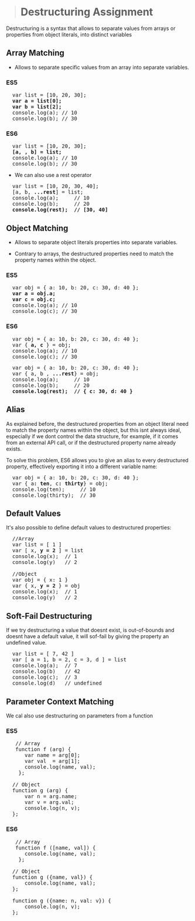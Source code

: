 > # Destructuring Assignment

Destructuring is a syntax that allows to separate values from arrays or properties from object literals, into distinct variables

## Array Matching

- Allows to separate specific  values from an array into separate variables.

### ES5
<pre>
  var list = [10, 20, 30];
  <b>var a = list[0];
  var b = list[2];</b>
  console.log(a); // 10
  console.log(b); // 30
</pre>

### ES6

<pre>
  var list = [10, 20, 30];
  <b>[a, , b] = list;</b>
  console.log(a); // 10
  console.log(b); // 30
</pre>

- We can also use a rest operator
<pre>
  var list = [10, 20, 30, 40];
  [a, b, <b>...rest</b>] = list;
  console.log(a);     // 10
  console.log(b);     // 20
  <b>console.log(rest);  // [30, 40]</b>
</pre>

## Object Matching

- Allows to separate object literals properties into separate variables. 

- Contrary to arrays, the destructured properties need to match the property names within the object.

### ES5
<pre>
  var obj = { a: 10, b: 20, c: 30, d: 40 };
  <b>var a = obj.a;
  var c = obj.c;</b>
  console.log(a); // 10
  console.log(c); // 30
</pre>


### ES6
<pre>
  var obj = { a: 10, b: 20, c: 30, d: 40 };
  var { <b>a, c</b> } = obj;
  console.log(a); // 10
  console.log(c); // 30
</pre>

<pre>
  var obj = { a: 10, b: 20, c: 30, d: 40 };
  var { a, b , <b>...rest</b>} = obj;
  console.log(a);     // 10
  console.log(b);     // 20
  <b>console.log(rest);  // { c: 30, d: 40 }</b>
</pre>

## Alias

As explained before, the destructured properties from an object literal need to match the property names within the object, but this isnt always ideal, especially if we dont control the data structure, for example, if it comes from an external API call, or if the destructured property name already exists.

To solve this problem, ES6 allows you to give an alias to every destructured property, effectively  exporting it into a different variable name:
<pre>
  var obj = { a: 10, b: 20, c: 30, d: 40 };
  var { a<b>: ten</b>, c<b>: thirty</b>} = obj;
  console.log(ten);     // 10
  console.log(thirty);  // 30
</pre>


## Default Values
It's also possible to define default values to destructured properties:
<pre>
  //Array
  var list = [ 1 ]
  var [ x, <b>y = 2</b> ] = list
  console.log(x);  // 1
  console.log(y)   // 2
  
  //Object
  var obj = { x: 1 }
  var { x, <b>y = 2</b> } = obj
  console.log(x);  // 1
  console.log(y)   // 2
</pre>
  
 ## Soft-Fail Destructuring
 If we try destructuring a value that doesnt exist, is out-of-bounds and doesnt have a default value, it will sof-fail by giving the property an undefined value.
 
 <pre>
  var list = [ 7, 42 ]
  var [ a = 1, b = 2, c = 3, d ] = list 
  console.log(a);  // 7
  console.log(b)   // 42
  console.log(c);  // 3
  console.log(d)   // undefined
</pre>

## Parameter Context Matching
We cal also use destructuring on parameters from a function

### ES5
<pre>
   // Array
   function f (arg) {
      var name = arg[0];
      var val  = arg[1];
      console.log(name, val);
    };
  
  // Object
  function g (arg) {
      var n = arg.name;
      var v = arg.val;
      console.log(n, v);
  };
</pre>

### ES6

<pre>
   // Array
   function f ([name, val]) {
      console.log(name, val);
    };
  
  // Object
  function g ({name, val}) {
      console.log(name, val);
  };
  
  function g ({name: n, val: v}) {
      console.log(n, v);
  };
</pre>
